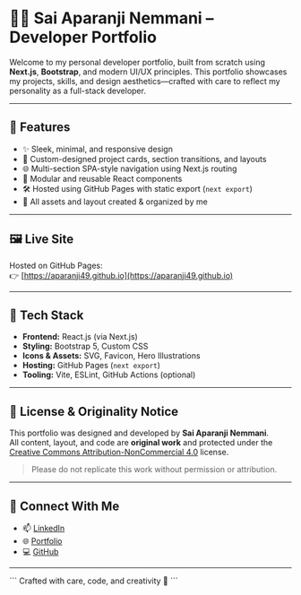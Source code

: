 
# 🧑‍💻 Sai Aparanji Nemmani – Developer Portfolio


Welcome to my personal developer portfolio, built from scratch using **Next.js**, **Bootstrap**, and modern UI/UX principles. This portfolio showcases my projects, skills, and design aesthetics—crafted with care to reflect my personality as a full-stack developer.

---

## 🚀 Features

- ✨ Sleek, minimal, and responsive design
- 🎨 Custom-designed project cards, section transitions, and layouts
- 🌐 Multi-section SPA-style navigation using Next.js routing
- 🧩 Modular and reusable React components
- 🛠️ Hosted using GitHub Pages with static export (`next export`)
- 📂 All assets and layout created & organized by me

---

## 🖼️ Live Site

Hosted on GitHub Pages:  
👉 [https://aparanji49.github.io](https://aparanji49.github.io)

---

## 🧪 Tech Stack

- **Frontend:** React.js (via Next.js)
- **Styling:** Bootstrap 5, Custom CSS
- **Icons & Assets:** SVG, Favicon, Hero Illustrations
- **Hosting:** GitHub Pages (`next export`)
- **Tooling:** Vite, ESLint, GitHub Actions (optional)

---
## 🔐 License & Originality Notice

This portfolio was designed and developed by **Sai Aparanji Nemmani**.  
All content, layout, and code are **original work** and protected under the [Creative Commons Attribution-NonCommercial 4.0](https://creativecommons.org/licenses/by-nc/4.0/) license.

> Please do not replicate this work without permission or attribution.

---

## 🔗 Connect With Me

- 📫 [LinkedIn](https://www.linkedin.com/in/sai-aparanji-nemmani/)
- 🌐 [Portfolio](https://aparanji49.github.io)
- 💻 [GitHub](https://github.com/aparanji49)

---

\`\`\`
Crafted with care, code, and creativity 💛
\`\`\`
